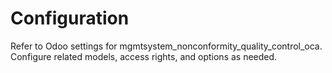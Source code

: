 # Configuration

Refer to Odoo settings for mgmtsystem_nonconformity_quality_control_oca. Configure related models, access rights, and options as needed.
